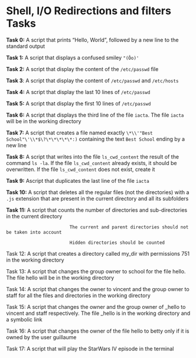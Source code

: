 # Shell, I/O Redirections and filters Tasks

**Task 0:** A script that prints “Hello, World”, followed by a new line to the standard output

**Task 1:** A script that displays a confused smiley `"(Ôo)'`

**Task 2:** A script that display the content of the `/etc/passwd` file

**Task 3**: A script that display the content of `/etc/passwd` and `/etc/hosts`

**Task 4:** A script that display the last 10 lines of `/etc/passwd`

**Task 5:** A script that display the first 10 lines of `/etc/passwd`

**Task 6:** A script that displays the third line of the file `iacta`. The file `iacta` will be in the working directory

**Task 7:** A script that creates a file named exactly `\*\\'"Best School"\'\\*$\?\*\*\*\*\*:)` containing the text `Best School` ending by a new line

**Task 8:** A script that writes into the file `ls_cwd_content` the result of the command `ls -la`. If the file `ls_cwd_content` already exists, it should be overwritten. If the file `ls_cwd_content` does not exist, create it

**Task 9:** Ascript that duplicates the last line of the file `iacta`

**Task 10:** A script that deletes all the regular files (not the directories) with a `.js` extension that are present in the current directory and all its subfolders

**Task 11:** A script that counts the number of directories and sub-directories in the current directory
                            
                            The current and parent directories should not be taken into account
                            
                            Hidden directories should be counted

Task 12: A script that creates a directory called my_dir with permissions 751 in the working directory

Task 13: A script that changes the group owner to school for the file hello. The file hello will be in the working directory

Task 14: A script that changes the owner to vincent and the group owner to staff for all the files and directories in the working directory

Task 15: A script that changes the owner and the group owner of _hello to vincent and staff respectively. The file _hello is in the working directory and a symbolic link

Task 16: A script that changes the owner of the file hello to betty only if it is owned by the user guillaume

Task 17: A script that will play the StarWars IV episode in the terminal

